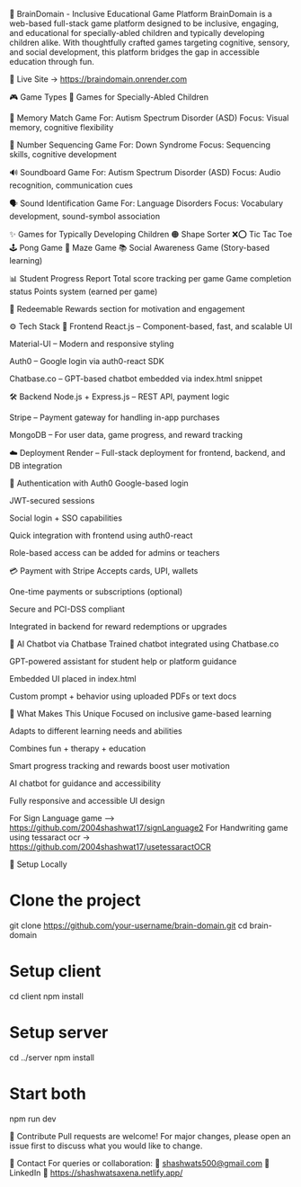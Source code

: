 🧠 BrainDomain - Inclusive Educational Game Platform
BrainDomain is a web-based full-stack game platform designed to be inclusive, engaging, and educational for specially-abled children and typically developing children alike. With thoughtfully crafted games targeting cognitive, sensory, and social development, this platform bridges the gap in accessible education through fun.

🔗 Live Site → https://braindomain.onrender.com

🎮 Game Types
🌈 Games for Specially-Abled Children

🧩 Memory Match Game
For: Autism Spectrum Disorder (ASD)
Focus: Visual memory, cognitive flexibility

🔢 Number Sequencing Game
For: Down Syndrome
Focus: Sequencing skills, cognitive development

🔊 Soundboard Game
For: Autism Spectrum Disorder (ASD)
Focus: Audio recognition, communication cues

🗣️ Sound Identification Game
For: Language Disorders
Focus: Vocabulary development, sound-symbol association

✨ Games for Typically Developing Children
🟠 Shape Sorter
❌⭕ Tic Tac Toe
🕹️ Pong Game
🧭 Maze Game
📚 Social Awareness Game (Story-based learning)

📊 Student Progress Report
Total score tracking per game
Game completion status
Points system (earned per game)

🎁 Redeemable Rewards section for motivation and engagement

⚙️ Tech Stack
🔮 Frontend
React.js – Component-based, fast, and scalable UI

Material-UI – Modern and responsive styling

Auth0 – Google login via auth0-react SDK

Chatbase.co – GPT-based chatbot embedded via index.html snippet

🛠️ Backend
Node.js + Express.js – REST API, payment logic

Stripe – Payment gateway for handling in-app purchases

MongoDB – For user data, game progress, and reward tracking

☁️ Deployment
Render – Full-stack deployment for frontend, backend, and DB integration

🔐 Authentication with Auth0
Google-based login

JWT-secured sessions

Social login + SSO capabilities

Quick integration with frontend using auth0-react

Role-based access can be added for admins or teachers

💳 Payment with Stripe
Accepts cards, UPI, wallets

One-time payments or subscriptions (optional)

Secure and PCI-DSS compliant

Integrated in backend for reward redemptions or upgrades

💬 AI Chatbot via Chatbase
Trained chatbot integrated using Chatbase.co

GPT-powered assistant for student help or platform guidance

Embedded UI placed in index.html

Custom prompt + behavior using uploaded PDFs or text docs

🧠 What Makes This Unique
Focused on inclusive game-based learning

Adapts to different learning needs and abilities

Combines fun + therapy + education

Smart progress tracking and rewards boost user motivation

AI chatbot for guidance and accessibility

Fully responsive and accessible UI design

For Sign Language game  --> https://github.com/2004shashwat17/signLanguage2
For Handwriting game using tessaract ocr -> https://github.com/2004shashwat17/usetessaractOCR

🚀 Setup Locally

# Clone the project
git clone https://github.com/your-username/brain-domain.git
cd brain-domain

# Setup client
cd client
npm install

# Setup server
cd ../server
npm install

# Start both
npm run dev

💬 Contribute Pull requests are welcome! For major changes, please open an issue first to discuss what you would like to change.

📧 Contact For queries or collaboration: 📮 shashwats500@gmail.com 🔗 LinkedIn 📁 https://shashwatsaxena.netlify.app/
